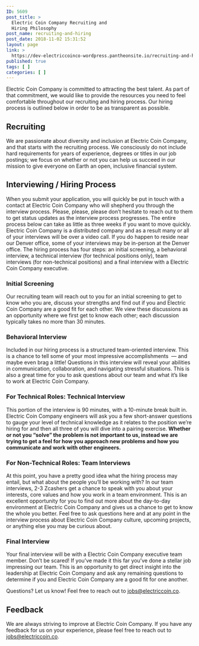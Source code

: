 ```yaml
---
ID: 5609
post_title: >
  Electric Coin Company Recruiting and
  Hiring Philosophy
post_name: recruiting-and-hiring
post_date: 2018-11-02 15:31:52
layout: page
link: >
  https://dev-electriccoinco-wordpress.pantheonsite.io/recruiting-and-hiring/
published: true
tags: [ ]
categories: [ ]
---
```

<!-- wp:paragraph -->
<p>Electric Coin Company is committed to attracting the best talent. As part of that commitment, we would like to provide the resources you need to feel comfortable throughout our recruiting and hiring process. Our hiring process is outlined below in order to be as transparent as possible.</p>
<!-- /wp:paragraph -->

<!-- wp:heading -->
<h2>Recruiting</h2>
<!-- /wp:heading -->

<!-- wp:paragraph -->
<p>We are passionate about diversity and inclusion at Electric Coin Company, and that starts with the recruiting process. We consciously do not include hard requirements for years of experience, degrees or titles in our job postings; we focus on whether or not you can help us succeed in our mission to give everyone on Earth an open, inclusive financial system.</p>
<!-- /wp:paragraph -->

<!-- wp:heading -->
<h2>Interviewing / Hiring Process</h2>
<!-- /wp:heading -->

<!-- wp:paragraph -->
<p>When you submit your application, you will quickly be put in touch with a contact at Electric Coin Company who will shepherd you through the interview process. Please, please, please don’t hesitate to reach out to them to get status updates as the interview process progresses. The entire process below can take as little as three weeks if you want to move quickly. Electric Coin Company is a distributed company and as a result many or all of your interviews will be over a video call. If you do happen to reside near our Denver office, some of your interviews may be in-person at the Denver office. The hiring process has four steps: an initial screening, a behavioral interview, a technical interview (for technical positions only), team interviews (for non-technical positions) and a final interview with a Electric Coin Company executive.</p>
<!-- /wp:paragraph -->

<!-- wp:heading {"level":3} -->
<h3>Initial Screening</h3>
<!-- /wp:heading -->

<!-- wp:paragraph -->
<p>Our recruiting team will reach out to you for an initial screening to get to know who you are, discuss your strengths and find out if you and Electric Coin Company are a good fit for each other. We view these discussions as an opportunity where we first get to know each other; each discussion typically takes no more than 30 minutes.</p>
<!-- /wp:paragraph -->

<!-- wp:heading {"level":3} -->
<h3>Behavioral Interview<br></h3>
<!-- /wp:heading -->

<!-- wp:paragraph -->
<p>Included in our hiring process is a structured team-oriented interview. This is a chance to tell some of your most impressive accomplishments  — and maybe even brag a little! Questions in this interview will reveal your abilities in communication, collaboration, and navigating stressful situations. This is also a great time for you to ask questions about our team and what it’s like to work at Electric Coin Company.</p>
<!-- /wp:paragraph -->

<!-- wp:heading {"level":3} -->
<h3>For Technical Roles: Technical Interview</h3>
<!-- /wp:heading -->

<!-- wp:paragraph -->
<p>This portion of the interview is 90 minutes, with a 10-minute break built in. Electric Coin Company engineers will ask you a few short-answer questions to gauge your level of technical knowledge as it relates to the position we’re hiring for and then all three of you will dive into a pairing exercise. <strong>Whether or not you “solve” the problem is not important to us, instead we are trying to get a feel for how you approach new problems and how you communicate and work with other engineers.</strong></p>
<!-- /wp:paragraph -->

<!-- wp:heading {"level":3} -->
<h3>For Non-Technical Roles: Team Interviews</h3>
<!-- /wp:heading -->

<!-- wp:paragraph -->
<p>At this point, you have a pretty good idea what the hiring process may entail, but what about the people you’ll be working with? In our team interviews, 2-3 Zcashers get a chance to speak with you about your interests, core values and how you work in a team environment. This is an excellent opportunity for you to find out more about the day-to-day environment at Electric Coin Company and gives us a chance to get to know the whole you better. Feel free to ask questions here and at any point in the interview process about Electric Coin Company culture, upcoming projects, or anything else you may be curious about.</p>
<!-- /wp:paragraph -->

<!-- wp:heading {"level":3} -->
<h3>Final Interview</h3>
<!-- /wp:heading -->

<!-- wp:paragraph -->
<p>Your final interview will be with a Electric Coin Company executive team member. Don’t be scared! If you’ve made it this far you’ve done a stellar job impressing our team. This is an opportunity to get direct insight into the leadership at Electric Coin Company and ask any remaining questions to determine if you and Electric Coin Company are a good fit for one another.</p>
<!-- /wp:paragraph -->

<!-- wp:paragraph -->
<p>Questions? Let us know! Feel free to reach out to <a href="mailto:jobs@electriccoin.co">jobs@electriccoin.co</a>.</p>
<!-- /wp:paragraph -->

<!-- wp:heading -->
<h2>Feedback</h2>
<!-- /wp:heading -->

<!-- wp:paragraph -->
<p>We are always striving to improve at Electric Coin Company. If you have any feedback for us on your experience, please feel free to reach out to <a href="mailto:jobs@electriccoin.co">jobs@electriccoin.co</a>.</p>
<!-- /wp:paragraph -->